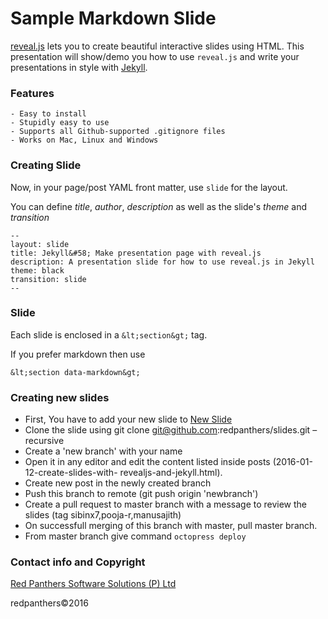 Sample Markdown Slide
=========================

[reveal.js](https://github.com/hakimel/reveal.js/) lets you to create
beautiful interactive slides using HTML. This presentation will show/demo you
how to use `reveal.js` and write your presentations in style with [Jekyll](http://jekyllrb.com/).

### Features

    - Easy to install
    - Stupidly easy to use
    - Supports all Github-supported .gitignore files
    - Works on Mac, Linux and Windows
    
### Creating Slide

Now, in your page/post YAML front matter, use `slide` for the layout.

You can define *title*, *author*, *description* as well as the slide's *theme* and
*transition*

    --
    layout: slide
    title: Jekyll&#58; Make presentation page with reveal.js
    description: A presentation slide for how to use reveal.js in Jekyll
    theme: black
    transition: slide
    --

### Slide

Each slide is enclosed in a `&lt;section&gt;` tag.

If you prefer markdown then use

`&lt;section data-markdown&gt;`

### Creating new slides

- First, You have to add your new slide to [New Slide](http://redpanthers.github.io/slides/)
- Clone the slide using  git clone git@github.com:redpanthers/slides.git – recursive
- Create a 'new branch' with your name
- Open it in any editor and edit the content listed inside posts (2016-01-12-create-slides-with-   revealjs-and-jekyll.html).
- Create new post in the newly created branch
- Push this branch to remote (git push origin 'newbranch')
- Create a pull request to master branch with a message to review the slides (tag sibinx7,pooja-r,manusajith)
- On successfull merging of this branch with master, pull master branch.
- From master branch give command `octopress deploy`  

### Contact info and Copyright

[Red Panthers Software Solutions (P) Ltd](http://redpanthers.co/contact)

redpanthers©2016